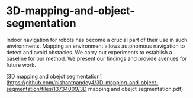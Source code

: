 # 3D-mapping-and-object-segmentation
Indoor navigation for robots has become a crucial part of their use in such environments. Mapping an environment allows autonomous navigation to detect and avoid obstacles. We carry out experiments to establish a baseline for our method. We present our findings and provide avenues for future work.

[3D mapping and obejct segmentation](https://github.com/nishantpandey4/3D-mapping-and-object-segmentation/files/13734009/3D mapping and obejct segmentation.pdf)
